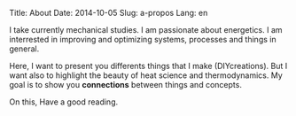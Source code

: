 Title: About
Date: 2014-10-05
Slug: a-propos
Lang: en

I take currently mechanical studies. I am passionate about energetics.
I am interrested in improving and optimizing systems, processes and things in general.

Here, I want to present you differents things that I make (DIYcreations).
But I want also to highlight the beauty of heat science and thermodynamics.
My goal is to show you **connections** between things and concepts.

On this, Have a good reading.
